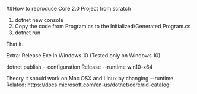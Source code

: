 ##How to reproduce Core 2.0 Project from scratch


1. dotnet new console
2. Copy the code from Program.cs to the Initialized/Generated Program.cs
3. dotnet run

That it.

Extra: Release Exe in Windows 10 (Tested only on Windows 10).

dotnet publish --configuration Release --runtime win10-x64

Theory it should work on Mac OSX and Linux by changing --runtime
Related: https://docs.microsoft.com/en-us/dotnet/core/rid-catalog
